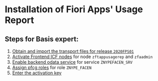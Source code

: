 # Installation of Fiori Apps' Usage Report 

## Steps for Basis expert:

1. [Obtain and import the transport files for release `2020FPS01`](../inst/step-1.md)
2. [Activate Frontend ICF nodes](../inst/step-2.md) for node `zftappusagerep` and `zfaadmin`
3. [Enable backend odata service](../inst/step-3.md) for service `ZNYPEFACEN_SRV`
4. [Assign pfcg roles](../inst/step-4.md) for role `ZNYPE_FACEN`
5. [Enter the activation key](../inst/step-5.md)



